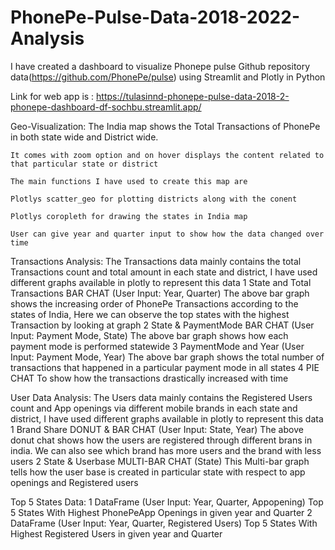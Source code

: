 # PhonePe-Pulse-Data-2018-2022-Analysis
I have created a dashboard to visualize Phonepe pulse Github repository data(https://github.com/PhonePe/pulse) using Streamlit and Plotly in Python 

Link for web app is : https://tulasinnd-phonepe-pulse-data-2018-2-phonepe-dashboard-df-sochbu.streamlit.app/

Geo-Visualization:
    The India map shows the Total Transactions of PhonePe in both state wide and District wide. 

    It comes with zoom option and on hover displays the content related to that particular state or district

    The main functions I have used to create this map are 

    Plotlys scatter_geo for plotting districts along with the conent
    
    Plotlys coropleth for drawing the states in India map
    
    User can give year and quarter input to show how the data changed over time

Transactions Analysis:
The Transactions data mainly contains the total Transactions count and total amount  in each state and  district, I have used different graphs available in plotly to represent this data
1 State and Total Transactions BAR CHAT (User Input: Year, Quarter)
The above bar graph shows the increasing order of PhonePe Transactions according to the states of India, Here we can observe the top states with the highest      Transaction by looking at graph
2 State & PaymentMode BAR CHAT (User Input: Payment Mode, State)
The above bar graph shows how each payment mode is performed statewide
3 PaymentMode and Year  (User Input: Payment Mode, Year)
The above bar graph shows the total number of transactions that happened in a particular payment mode in all states
4 PIE CHAT
To show how the transactions drastically increased with time

User Data Analysis:
The Users data mainly contains the Registered Users count and App openings via different mobile brands  in each state and  district, I have used different graphs available in plotly to represent this data
1 Brand Share DONUT  &  BAR CHAT   (User Input: State, Year)
The above donut chat shows  how the users are registered through different brans in india. We can also see which brand has more users and the brand with less users
2  State & Userbase MULTI-BAR CHAT (State)
This Multi-bar graph tells how the user base is created in particular state with respect to app openings and Registered users

Top 5 States Data:
1 DataFrame (User Input:  Year, Quarter, Appopening)
Top 5 States With Highest PhonePeApp Openings in given year and Quarter
2 DataFrame (User Input:  Year, Quarter, Registered Users)
Top 5 States With Highest Registered Users in given year and Quarter

